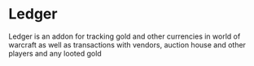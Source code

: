 # Ledger
Ledger is an addon for tracking gold and other currencies in world of warcraft as well as transactions with vendors, auction house and other players and any looted gold
